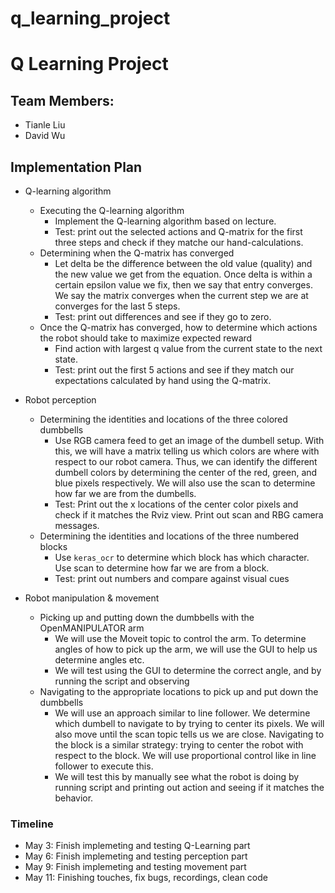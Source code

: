 # q_learning_project


# Q Learning Project
## Team Members:
- Tianle Liu
- David Wu 

## Implementation Plan
- Q-learning algorithm
	- Executing the Q-learning algorithm
		- Implement the Q-learning algorithm based on lecture.
		- Test: print out the selected actions and Q-matrix for the first three steps and check if they matche our hand-calculations. 
	- Determining when the Q-matrix has converged
		- Let delta be the difference between the old value (quality) and the new value we get from the equation. Once delta is within a certain epsilon value we fix, then we say that entry converges. We say the matrix converges when the current step we are at converges for the last 5 steps. 
		- Test: print out differences and see if they go to zero. 
	- Once the Q-matrix has converged, how to determine which actions the robot should take to maximize expected reward
		- Find action with largest q value from the current state to the next state.
		- Test: print out the first 5 actions and see if they match our expectations calculated by hand using the Q-matrix. 
	        
- Robot perception
	- Determining the identities and locations of the three colored dumbbells 
		- Use RGB camera feed to get an image of the dumbell setup. With this, we will have a matrix telling us which colors are where with respect to our robot camera. Thus, we can identify the different dumbell colors by determining the center of the red, green, and blue pixels respectively. We will also use the scan to determine how far we are from the dumbells.
		- Test: Print out the x locations of the center color pixels and check if it matches the Rviz view. Print out scan and RBG camera messages. 
	- Determining the identities and locations of the three numbered blocks
		- Use `keras_ocr` to determine which block has which character. Use scan to determine how far we are from a block.
		- Test: print out numbers and compare against visual cues 
          
- Robot manipulation & movement
	-   Picking up and putting down the dumbbells with the OpenMANIPULATOR arm
		- We will use the Moveit topic to control the arm. To determine angles of how to pick up the arm, we will use the GUI to help us determine angles etc.
		- We will test using the GUI to determine the correct angle, and by running the script and observing
	-   Navigating to the appropriate locations to pick up and put down the dumbbells
		- We will use an approach similar to line follower. We determine which dumbell to navigate to by trying to center its pixels. We will also move until the scan topic tells us we are close. Navigating to the block is a similar strategy: trying to center the robot with respect to the block. We will use proportional control like in line follower to execute this.
		- We will test this by manually see what the robot is doing by running script and printing out action and seeing if it matches the behavior.

### Timeline
- May 3: Finish implemeting and testing Q-Learning part
- May 6: Finish implemeting and testing perception part 
- May 9: Finish implemeting and testing movement part
- May 11:  Finishing touches, fix bugs, recordings, clean code
